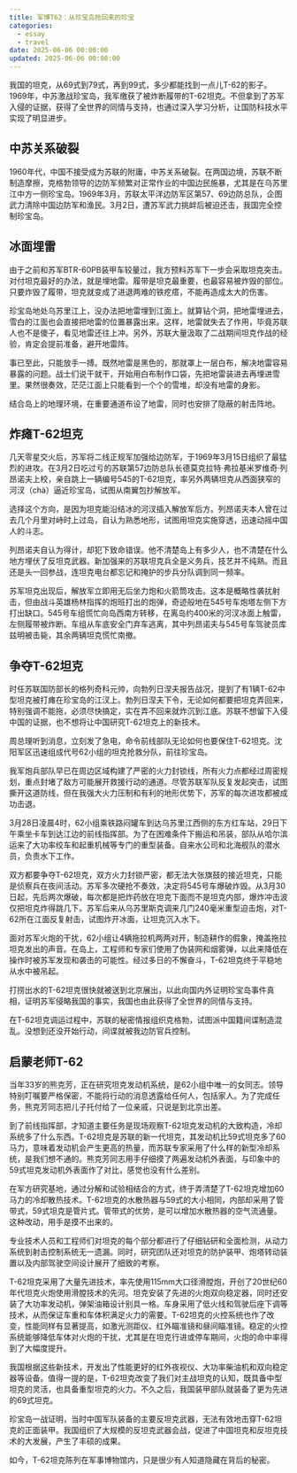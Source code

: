 ```yaml
---
title: 军博T62：从珍宝岛抢回来的珍宝
categories:
  - essay
  - travel
date: 2025-06-06 00:00:00
updated: 2025-06-06 00:00:00
---
```


我国的坦克，从69式到79式，再到99式，多少都能找到一点儿T-62的影子。1969年，中苏激战珍宝岛，我军缴获了被炸断履带的T-62坦克。不但拿到了苏军入侵的证据，获得了全世界的同情与支持，也通过深入学习分析，让国防科技水平实现了明显进步。

<!-- more -->

## 中苏关系破裂

1960年代，中国不接受成为苏联的附庸，中苏关系破裂。在两国边境，苏联不断制造摩擦，克格勃领导的边防军频繁对正常作业的中国边民施暴，尤其是在乌苏里江中方一侧珍宝岛。1969年3月，苏联太平洋边防军区第57、69边防总队，企图武力清除中国边防军和渔民。3月2日，遭苏军武力挑衅后被迫还击，我国完全控制珍宝岛。

## 冰面埋雷

由于之前和苏军BTR-60PB装甲车较量过，我方预料苏军下一步会采取坦克突击。对付坦克最好的办法，就是埋地雷。履带是坦克最重要，也最容易被炸毁的部位。只要炸毁了履带，坦克就变成了进退两难的铁疙瘩，不能再造成太大的伤害。

珍宝岛地处乌苏里江上，没办法把地雷埋到江面上。就算钻个洞，把地雷埋进去，雪白的江面也会直接把地雷的位置暴露出来。这样，地雷就失去了作用，毕竟苏联人也不是傻子，看见地雷还往上冲。另外，苏联大量汲取了二战期间坦克作战的经验，肯定会提前准备，避开地雷阵。

事已至此，只能放手一搏。既然地雷是黑色的，那就罩上一层白布，解决地雷容易暴露的问题。战士们说干就干，开始用白布制作口袋，先把地雷装进去再埋进雪里。果然很奏效，茫茫江面上只能看到一个个的雪堆，却没有地雷的身影。

结合岛上的地理环境，在重要通道布设了地雷，同时也安排了隐蔽的射击阵地。

## 炸瘫T-62坦克

几天零星交火后，苏军将二线正规军加强给边防军，于1969年3月15日组织了最猛烈的进攻。在3月2日吃过亏的苏联第57边防总队长德莫克拉特·弗拉基米罗维奇·列昂诺夫上校，亲自跳上一辆编号545的T-62坦克，率另外两辆坦克从西面狭窄的河汊（chà）逼近珍宝岛，试图从南翼包抄解放军。

选择这个方向，是因为坦克能沿结冰的河汊插入解放军后方。列昂诺夫本人曾在过去几个月里对峙时上过岛，自认为熟悉地形，试图用坦克实施穿透，迅速动摇中国人的斗志。

列昂诺夫自认为得计，却犯下致命错误。他不清楚岛上有多少人，也不清楚在什么地方埋伏了反坦克武器。新加强来的苏联坦克兵全是义务兵，技艺并不纯熟。而且还是头一回参战，连坦克电台都忘记和掩护的步兵分队调到同一频率。

苏军坦克出现后，解放军立即用无后坐力炮和火箭筒攻击。这本是概略性袭扰射击，但由战斗英雄杨林指挥的炮班打出的炮弹，奇迹般地在545号车炮塔左侧下方打出缺口。545号车组慌忙向岛西南方转移，在离岛约400米的河汊冰面上触雷，左侧履带被炸断。车组从车底安全门弃车逃离，其中列昂诺夫与545号车驾驶员库兹明被击毙，其余两辆坦克慌忙南撤。

## 争夺T-62坦克

时任苏联国防部长的格列奇科元帅，向勃列日涅夫报告战况，提到了有1辆T-62中型坦克被打瘫在珍宝岛的江汊上。勃列日涅夫下令，无论如何都要把坦克弄回来，特别强调不能拖，必须尽快搞定，实在弄不回来就炸沉到江底。苏联不想留下入侵中国的证据，也不想将让中国研究T-62坦克上的新技术。

周总理听到消息，立刻发了急电，命令前线部队无论如何也要保住T-62坦克。沈阳军区迅速组成代号62小组的坦克抢救分队，前往珍宝岛。

我军炮兵部队早已在周边区域构建了严密的火力封锁线，所有火力点都经过周密规划，重点封堵了敌方可能展开救援行动的通道。尽管苏联军队反复发起突击，试图撕开这道防线，但在我强大火力压制和有利的地形优势下，苏军的每次进攻都被成功击退。

3月28日凌晨4时，62小组乘铁路闷罐车到达乌苏里江西侧的东方红车站，29日下午乘坐卡车到达江边的前线指挥部。为了在困难条件下搬运和吊装，部队从哈尔滨运来了大功率绞车和起重机械等专门的重型装备。自来水公司和北海舰队的潜水员，负责水下工作。

双方都要争夺T-62坦克，双方火力封锁严密，都无法大张旗鼓的接近坦克，只能是侦察兵在夜间活动。苏军多次硬抢不奏效，决定将545号车爆破炸毁。从3月30日起，先后两次爆破，每次都是把炸药放在坦克下面而不是坦克内部，爆炸冲击波仅把坦克炸得跳几下。苏军后来从乌苏里斯克调来几门240毫米重型迫击炮，对T-62所在江面反复射击，试图炸开冰面，让坦克沉入水下。

面对苏军火炮的干扰，62小组让4辆拖拉机两两对开，制造耕作的假象，掩盖拖拉坦克发出的声音。在岛上，工程师和专家们使用了伪装网和烟雾弹，以此来降低在操作时被苏军发现和袭击的可能性。经过多日的不懈奋斗，T-62坦克终于平稳地从水中被吊起。

打捞出水的T-62坦克很快就被送到北京展出，以此向国内外证明珍宝岛事件真相，证明苏军侵略我国的事实，我国也由此获得了全世界的同情与支持。

在T-62坦克调运过程中，苏联的秘密情报组织克格勃，试图派中国籍间谍制造混乱。没想到还没开始行动，间谍就被我边防官兵控制。

## 启蒙老师T-62

当年33岁的熊克芳，正在研究坦克发动机系统，是62小组中唯一的女同志。领导特别叮嘱要严格保密，不能将行动的消息透露给任何人，包括家人。为了完成任务，熊克芳同志把儿子托付给了一位亲戚，只说是到北京出差。

到了前线指挥部，才知道主要任务是现场观察T-62坦克发动机的大致构造，冷却系统多了什么东西。T-62坦克是苏联的新一代坦克，其发动机比59式坦克多了60马力，意味着发动机会产生更高的热量，而苏联专家采用了什么样的新型冷却系统，是我们想不通的。熊克芳同志用手仔细摸了两遍发动机外表面，与印象中的59式坦克发动机外表面作了对比，感觉也没有什么差别。

在军方研究基地，通过分解和试验相结合的方式，终于弄清楚了T-62坦克增加60马力的冷却散热技术。T-62坦克的水散热器与59式的大小相同，内部却采用了管带式，59式坦克是管片式。管带式的优势，是可以增加水散热器的空气流通量。这种改动，用手是摸不出来的。

专业技术人员和工程师们对坦克的每个部分都进行了仔细钻研和全面检测，从动力系统到射击控制系统无一遗漏。同时，研究团队还对坦克的防护装甲、炮塔转动装置以及内部驾驶空间设计展开了细致的考察。

T-62坦克采用了大量先进技术，率先使用115mm大口径滑膛炮，开创了20世纪60年代坦克火炮使用滑膛技术的先河。坦克安装了先进的火炮双向稳定器，同时还安装了大功率发动机，弹架油箱设计别具一格。车身采用了低火线和驾驶后座下调等技术，从而保证车重和车体积满足火力的需要。T-62坦克的火控系统也作了改变，性能同样有显著提高，如激光测距仪、红外瞄准镜和昼间瞄准镜。稳定的火控系统能够降低车体对火炮的干扰，尤其是在坦克行进或停车期间，火炮的命中率得到了大幅度提升。

我国根据这些新技术，开发出了性能更好的红外夜视仪、大功率柴油机和双向稳定器等设备。值得一提的是，T-62坦克改变了我们对主战坦克的认知，既具备中型坦克的灵活，也具备重型坦克的火力。不久之后，我国装甲部队就装备了更为先进的69式坦克。

珍宝岛一战证明，当时中国军队装备的主要反坦克武器，无法有效地击穿T-62坦克的正面装甲。我国组织了大规模的反坦克武器会战，促进了中国坦克和反坦克技术的大发展，产生了丰硕的成果。

如今，T-62坦克陈列在军事博物馆内，只是很少有人知道隐藏在背后的秘密。